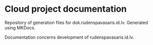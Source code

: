 # Cloud project documentation
Repository of generation files for dok.rudenspavasaris.id.lv.
Generated using MKDocs.

Documentation concerns development of rudenspavasaris.id.lv.

